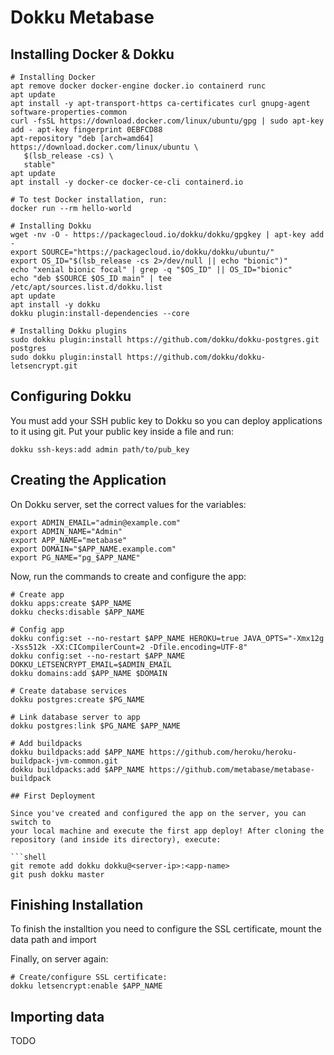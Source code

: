 # Dokku Metabase

## Installing Docker & Dokku

```shell
# Installing Docker
apt remove docker docker-engine docker.io containerd runc
apt update
apt install -y apt-transport-https ca-certificates curl gnupg-agent software-properties-common
curl -fsSL https://download.docker.com/linux/ubuntu/gpg | sudo apt-key add - apt-key fingerprint 0EBFCD88
apt-repository "deb [arch=amd64] https://download.docker.com/linux/ubuntu \
   $(lsb_release -cs) \
   stable"
apt update
apt install -y docker-ce docker-ce-cli containerd.io

# To test Docker installation, run:
docker run --rm hello-world

# Installing Dokku
wget -nv -O - https://packagecloud.io/dokku/dokku/gpgkey | apt-key add -
export SOURCE="https://packagecloud.io/dokku/dokku/ubuntu/"
export OS_ID="$(lsb_release -cs 2>/dev/null || echo "bionic")"
echo "xenial bionic focal" | grep -q "$OS_ID" || OS_ID="bionic"
echo "deb $SOURCE $OS_ID main" | tee /etc/apt/sources.list.d/dokku.list
apt update
apt install -y dokku
dokku plugin:install-dependencies --core

# Installing Dokku plugins
sudo dokku plugin:install https://github.com/dokku/dokku-postgres.git postgres
sudo dokku plugin:install https://github.com/dokku/dokku-letsencrypt.git
```

## Configuring Dokku

You must add your SSH public key to Dokku so you can deploy applications to it
using git. Put your public key inside a file and run:

```shell
dokku ssh-keys:add admin path/to/pub_key
```

## Creating the Application

On Dokku server, set the correct values for the variables:

```shell
export ADMIN_EMAIL="admin@example.com"
export ADMIN_NAME="Admin"
export APP_NAME="metabase"
export DOMAIN="$APP_NAME.example.com"
export PG_NAME="pg_$APP_NAME"
```

Now, run the commands to create and configure the app:

```shell
# Create app
dokku apps:create $APP_NAME
dokku checks:disable $APP_NAME

# Config app
dokku config:set --no-restart $APP_NAME HEROKU=true JAVA_OPTS="-Xmx12g -Xss512k -XX:CICompilerCount=2 -Dfile.encoding=UTF-8"
dokku config:set --no-restart $APP_NAME DOKKU_LETSENCRYPT_EMAIL=$ADMIN_EMAIL
dokku domains:add $APP_NAME $DOMAIN

# Create database services
dokku postgres:create $PG_NAME

# Link database server to app
dokku postgres:link $PG_NAME $APP_NAME

# Add buildpacks
dokku buildpacks:add $APP_NAME https://github.com/heroku/heroku-buildpack-jvm-common.git
dokku buildpacks:add $APP_NAME https://github.com/metabase/metabase-buildpack

## First Deployment

Since you've created and configured the app on the server, you can switch to
your local machine and execute the first app deploy! After cloning the
repository (and inside its directory), execute:

```shell
git remote add dokku dokku@<server-ip>:<app-name>
git push dokku master
```

## Finishing Installation

To finish the installtion you need to configure the SSL certificate, mount the
data path and import

Finally, on server again:

```shell
# Create/configure SSL certificate:
dokku letsencrypt:enable $APP_NAME
```

## Importing data

TODO
